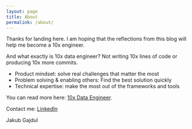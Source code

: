 ```yaml
---
layout: page
title: About
permalink: /about/
---
```


Thanks for landing here.
I am hoping that the reflections from this blog will help me become a 10x engineer.

And what exactly is 10x data engineer?
Not writing 10x lines of code or producing 10x more commits.

- Product mindset: solve real challenges that matter the most
- Problem solving & enabling others: Find the best solution quickly
- Technical expertise: make the most out of the frameworks and tools

You can read more here: [10x Data Engineer](https://www.10xdata.pro/jekyll/update/2025/06/13/10x-engineer.html).

Contact me: [LinkedIn](https://www.linkedin.com/in/jakub-gajdul/)

Jakub Gajdul
